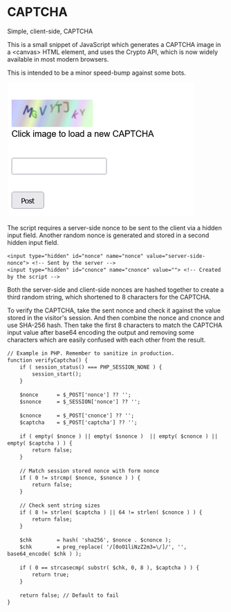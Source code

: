 # CAPTCHA
Simple, client-side, CAPTCHA

This is a small snippet of JavaScript which generates a CAPTCHA image in a \<canvas\> HTML element, and uses the Crypto API, which is now widely available in most modern browsers. 

This is intended to be a minor speed-bump against some bots.

![captcha-form](https://raw.githubusercontent.com/cypnk/CAPTCHA/refs/heads/main/captcha-form.png)

The script requires a server-side nonce to be sent to the client via a hidden input field. Another random nonce is generated and stored in a second hidden input field.
```
<input type="hidden" id="nonce" name="nonce" value="server-side-nonce"> <!-- Sent by the server -->
<input type="hidden" id="cnonce" name="cnonce" value=""> <!-- Created by the script -->
```

Both the server-side and client-side nonces are hashed together to create a third random string, which shortened to 8 characters for the CAPTCHA.

To verify the CAPTCHA, take the sent nonce and check it against the value stored in the visitor's session. And then combine the nonce and cnonce and use SHA-256 hash. Then take the first 8 characters to match the CAPTCHA input value after base64 encoding the output and removing some characters which are easily confused with each other from the result. 
```
// Example in PHP. Remember to sanitize in production.
function verifyCaptcha() {
	if ( session_status() === PHP_SESSION_NONE ) {
		session_start();
	}
	
	$nonce		= $_POST['nonce'] ?? '';
	$snonce		= $_SESSION['nonce'] ?? '';
	
	$cnonce		= $_POST['cnonce'] ?? '';
	$captcha	= $_POST['captcha'] ?? '';
	
	if ( empty( $nonce ) || empty( $snonce )  || empty( $cnonce ) || empty( $captcha ) ) {
		return false;
	}

	// Match session stored nonce with form nonce
	if ( 0 != strcmp( $nonce, $snonce ) ) {
		return false;
	}

	// Check sent string sizes
	if ( 8 != strlen( $captcha ) || 64 != strlen( $cnonce ) ) {
		return false;
	}
	
	$chk		= hash( 'sha256', $nonce . $cnonce );
	$chk		= preg_replace( '/[0oO1liNzZ2m3=\/]/', '', base64_encode( $chk ) );
	
	if ( 0 == strcasecmp( substr( $chk, 0, 8 ), $captcha ) ) {
		return true;
	}
	
	return false; // Default to fail
}
```
